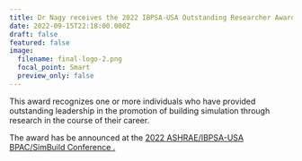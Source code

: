 ```yaml
---
title: Dr Nagy receives the 2022 IBPSA-USA Outstanding Researcher Award
date: 2022-09-15T22:18:00.000Z
draft: false
featured: false
image:
  filename: final-logo-2.png
  focal_point: Smart
  preview_only: false
---
```

This award recognizes one or more individuals who have provided outstanding leadership in the promotion of building simulation through research in the course of their career.

The award has be announced at the [2022 ASHRAE/IBPSA-USA BPAC/SimBuild Conference .](https://www.ashrae.org/conferences/topical-conferences/2022-building-performance-analysis-conference-and-simbuild)
